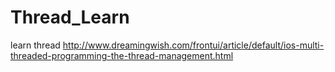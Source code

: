 # Thread_Learn
learn thread
http://www.dreamingwish.com/frontui/article/default/ios-multi-threaded-programming-the-thread-management.html